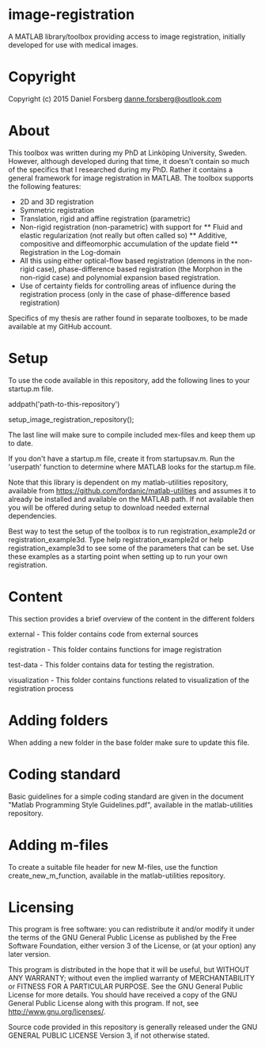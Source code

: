 # image-registration

A MATLAB library/toolbox providing access to image registration, 
initially developed for use with medical images.

# Copyright

Copyright (c) 2015 Daniel Forsberg
danne.forsberg@outlook.com

# About

This toolbox was written during my PhD at Linköping University, Sweden. 
However, although developed during that time, it doesn't contain so much
of the specifics that I researched during my PhD. Rather it contains a 
general framework for image registration in MATLAB. The toolbox supports 
the following features:
* 2D and 3D registration
* Symmetric registration
* Translation, rigid and affine registration (parametric)
* Non-rigid registration (non-parametric) with support for
** Fluid and elastic regularization (not really but often called so)
** Additive, compositive and diffeomorphic accumulation of the update field
** Registration in the Log-domain
* All this using either optical-flow based registration (demons in the 
non-rigid case), phase-difference based registration (the Morphon in the
non-rigid case) and polynomial expansion based registration.
* Use of certainty fields for controlling areas of influence during the 
registration process (only in the case of phase-difference based registration)

Specifics of my thesis are rather found in separate toolboxes, 
to be made available at my GitHub account.

# Setup

To use the code available in this repository, add the following 
lines to your startup.m file.

addpath('path-to-this-repository')

setup_image_registration_repository();

The last line will make sure to compile included mex-files and 
keep them up to date.

If you don't have a startup.m file, create it from startupsav.m.
Run the 'userpath' function to determine where MATLAB looks for 
the startup.m file.

Note that this library is dependent on my matlab-utilities repository,
available from https://github.com/fordanic/matlab-utilities and assumes
it to already be installed and available on the MATLAB path. If not 
available then you will be offered during setup to download needed
external dependencies.

Best way to test the setup of the toolbox is to run registration_example2d 
or registration_example3d. Type help registration_example2d
or help registration_example3d to see some of the parameters
that can be set. Use these examples as a starting point
when setting up to run your own registration.

# Content

This section provides a brief overview of the content in the 
different folders

external - This folder contains code from external sources

registration - This folder contains functions for image registration

test-data - This folder contains data for testing the registration.

visualization - This folder contains functions related to 
visualization of the registration process

# Adding folders

When adding a new folder in the base folder make sure to update 
this file.

# Coding standard

Basic guidelines for a simple coding standard are given in the document 
"Matlab Programming Style Guidelines.pdf", available in the
matlab-utilities repository.

# Adding m-files

To create a suitable file header for new M-files, use the function 
create_new_m_function, available in the matlab-utilities repository.

# Licensing

This program is free software: you can redistribute it and/or modify
it under the terms of the GNU General Public License as published by
the Free Software Foundation, either version 3 of the License, or
(at your option) any later version.

This program is distributed in the hope that it will be useful,
but WITHOUT ANY WARRANTY; without even the implied warranty of
MERCHANTABILITY or FITNESS FOR A PARTICULAR PURPOSE.  See the
GNU General Public License for more details.
You should have received a copy of the GNU General Public License
along with this program.  If not, see <http://www.gnu.org/licenses/>.

Source code provided in this repository is generally released under 
the GNU GENERAL PUBLIC LICENSE Version 3, if not otherwise stated.
